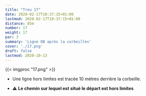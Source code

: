 ```yaml
---
title: "Trou 17"
date: 2020-02-17T10:37:15+01:00
lastmod: 2020-02-17T10:37:15+01:00
distance: 85m
number: 17
weight: 17
par: 3
summary: 'Ligne OB après la corbeilles'
cover: './17.png'
draft: false
lastmod: 2020-10-13
---
```



{{< imgproc "17.png" >}}

- Une ligne hors limites est tracée 10 mètres derrière la corbeille.

- ⚠️ **Le chemin sur lequel est situé le départ est hors limites**